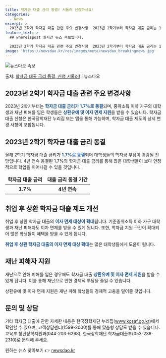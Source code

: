```yaml
---
title: 학자금 대출 금리 동결! 서둘러 신청하세요!
categories:
  - News
excerpt: >
  2023년 2학기 학자금 대출 관련 주요 변경사항  2023년 2학기부터 학자금 대출 금리는 1.7%로 동결…
feature_text: >
  ## whereispost 실시간 뉴스 속보입니다.

  2023년 2학기 학자금 대출 관련 주요 변경사항  2023년 2학기부터 학자금 대출 금리는 1.7%로 동결…
image: 'https://newsdao.kr/res/images/meta/newsdao_breakingnews.jpg'
---
```


![뉴스다오 속보](https://newsdao.kr/res/images/meta/newsdao_breakingnews.jpg)

<p>출처: <a href="https://newsdao.kr/4547" rel="dofollow">학자금 대출 금리 동결, 신청 서둘러!</a> | 뉴스다오</p>

<h2 data-ke-size="size26">2023년 2학기 학자금 대출 관련 주요 변경사항</h2>
2023년 2학기부터는 <b><span style="color: #1a5490;">학자금 대출 금리가 1.7%로 동결</span></b>되며, 중위소득 이하 가구의 대학생과 재난 피해를 입은 학생들은 <b><span style="color: #1a5490;">상환유예 및 이자 면제 지원</span></b>을 받을 수 있습니다. 학자금 대출 신청은 한국장학재단 누리집 또는 앱을 통해 가능하며, 학자금 대출 제도의 상세 변경 사항이 포함됩니다.

<h2 data-ke-size="size26">2023년 2학기 학자금 대출 금리 동결</h2>
올해 2학기 학자금 대출 금리가 <b><span style="color: #1a5490;">1.7%로 동결</span></b>되어 대학생들의 학자금 부담이 경감될 전망입니다. 4년 연속 동결된 1.7%의 학자금 대출 금리를 통해 많은 대학생들이 보다 안정적으로 학업을 이어나갈 수 있을 것입니다.

<table>
<thead>
<tr>
<td style="text-align: center; height: 17px;"><b>학자금 대출 금리</b></td>
<td style="text-align: center; height: 17px;"><b>대출 금리 동결 기간</b></td>
</tr>
</thead>
<tbody>
<tr>
<td style="text-align: center; height: 17px;"><b>1.7%</b></td>
<td style="text-align: center; height: 17px;"><b>4년 연속</b></td>
</tr>
</tbody>
</table>

<h2 data-ke-size="size26">취업 후 상환 학자금 대출 제도 개선</h2>
취업 후 상환 학자금 대출의 <b><span style="color: #1a5490;">이자 면제 대상이 확대</span></b>됩니다. 기준중위소득 이하 가구 대학생과 재난 피해자도 이자 면제를 받을 수 있게 됩니다. 또한, 학자금 지원 구간이 확대되어 많은 학생들이 혜택을 받을 수 있게 됩니다.

<b><span style="color: #1a5490;">취업 후 상환 학자금 대출의 이자 면제 대상 확대</span></b>는 많은 대학생들에게 도움이 됩니다.

<h2 data-ke-size="size26">재난 피해자 지원</h2>
재난으로 인해 피해를 입은 경우에도 학자금 대출 <b><span style="color: #1a5490;">상환유예 및 이자 면제 지원</span></b>을 받을 수 있게 됩니다. 이를 통해 재난으로 인한 경제적 부담을 줄일 수 있습니다.

상환유예 및 이자 면제 지원은 재난 피해 학생들의 경제적 고충을 덜어줄 것입니다.

<h2 data-ke-size="size26">문의 및 상담</h2>
기타 학자금 대출에 관한 자세한 내용은 한국장학재단 누리집(<a href="www.kosaf.go.kr">www.kosaf.go.kr</a>)에서 확인할 수 있으며, 고객상담센터(1599-2000)를 통해 맞춤형 상담도 받을 수 있습니다. 교육부 청년장학지원과(044-203-6268), 한국장학재단 학자금대출부(053-238-2310)로 문의해 주세요. 

원하는 뉴스 찾아보기 👉 <a href="https://newsdao.kr" rel="dofollow">newsdao.kr</a>


